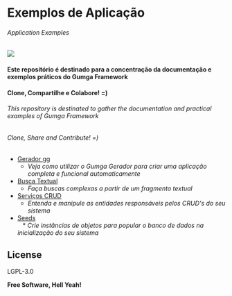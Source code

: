 # Exemplos de Aplicação
###### *Application Examples*


[![](https://avatars3.githubusercontent.com/u/13262049?s=200&v=4)](https://github.com/GUMGA/frameworkbackend)
#### Este repositório é destinado para a concentração da documentação e exemplos práticos do Gumga Framework
#### Clone, Compartilhe e Colabore! =)

###### *This repository is destinated to gather the documentation and practical examples of Gumga Framework*
###### *Clone, Share and Contribute! =)*

* [Gerador gg](https://github.com/GUMGA/framework-exemplos/tree/develop/novoProjeto)<br>
    * *Veja como utilizar o Gumga Gerador para criar uma aplicação completa e funcional automaticamente*
* [Busca Textual](https://github.com/GUMGA/framework-exemplos/tree/develop/buscatextual)<br>
    * *Faça buscas complexas a partir de um fragmento textual*
* [Serviços CRUD](https://github.com/GUMGA/framework-exemplos/tree/develop/servicosCRUD)<br>
    * *Entenda e manipule as entidades responsáveis pelos CRUD's do seu sistema*
* [Seeds](https://github.com/GUMGA/framework-exemplos/tree/master/seeds)<br>
    * *Crie instâncias de objetos para popular o banco de dados na inicialização do seu sistema*
              
       
       
       
License
----

LGPL-3.0


**Free Software, Hell Yeah!**
